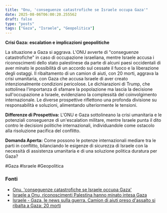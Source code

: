 ```yaml
---
title: "Onu, 'conseguenze catastrofiche se Israele occupa Gaza'"
date: 2025-08-06T06:00:20.255562
draft: false
type: "posts"
tags: ["Gaza", "Israele", "Geopolitica"]
---
```


**Crisi Gaza: escalation e implicazioni geopolitiche**

La situazione a Gaza si aggrava.  L'ONU avverte di "conseguenze catastrofiche" in caso di occupazione israeliana, mentre Israele accusa i riconoscimenti dello stato palestinese da parte di alcuni paesi occidentali di aver minato le possibilità di un accordo sul cessate il fuoco e la liberazione degli ostaggi.  Il ribaltamento di un camion di aiuti, con 20 morti, aggrava la crisi umanitaria, con Gaza che accusa Israele di aver creato intenzionalmente condizioni pericolose.  Le dichiarazioni di Trump, che sottolinea l'importanza di sfamare la popolazione ma lascia la decisione sull'occupazione a Israele, evidenziano la complessità del coinvolgimento internazionale.  Le diverse prospettive riflettono una profonda divisione su responsabilità e soluzioni, alimentando ulteriormente le tensioni.

**Differenze di Prospettiva:** L'ONU e Gaza sottolineano la crisi umanitaria e le potenziali conseguenze di un'escalation militare, mentre Israele punta il dito contro le decisioni politiche internazionali, individuandole come ostacolo alla risoluzione pacifica del conflitto.

**Domanda Aperta:** Come possono le potenze internazionali mediare tra le parti in conflitto, bilanciando le esigenze di sicurezza di Israele con la necessità di assistenza umanitaria e di una soluzione politica duratura per Gaza?

#Gaza #Israele #Geopolitica


### Fonti
- [Onu, 'conseguenze catastrofiche se Israele occupa Gaza'](https://www.ansa.it/sito/notizie/topnews/2025/08/05/onu-conseguenze-catastrofiche-se-israele-occupa-gaza_8d859228-d448-4406-a6a4-d212d1f7d69f.html)
- [Israele a Onu, riconoscimenti Palestina hanno minato intesa Gaza](https://www.ansa.it/sito/notizie/topnews/2025/08/05/israele-a-onu-riconoscimenti-palestina-hanno-minato-intesa-gaza_c828ffc0-8ef2-4684-b6a7-363cea5aeef6.html)
- [Israele - Gaza, le news sulla guerra. Camion di aiuti preso d'assalto si ribalta a Gaza: 20 morti](https://www.repubblica.it/esteri/2025/08/06/diretta/israele_gaza_hamas_guerra_news_oggi_diretta-424774297/)
